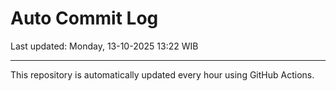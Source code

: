 # Auto Commit Log

Last updated: Monday, 13-10-2025 13:22 WIB

---

This repository is automatically updated every hour using GitHub Actions.
